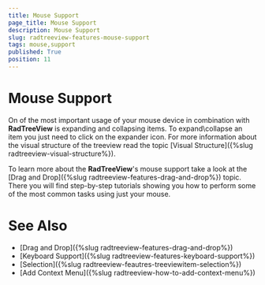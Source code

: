 ```yaml
---
title: Mouse Support
page_title: Mouse Support
description: Mouse Support
slug: radtreeview-features-mouse-support
tags: mouse,support
published: True
position: 11
---
```


# Mouse Support

On of the most important usage of your mouse device in combination with __RadTreeView__ is expanding and collapsing items. To expand\collapse an item you just need to click on the expander icon. For more information about the visual structure of the treeview read the topic [Visual Structure]({%slug radtreeview-visual-structure%}).

To learn more about the __RadTreeView__'s mouse support take a look at the [Drag and Drop]({%slug radtreeview-features-drag-and-drop%}) topic. There you will find step-by-step tutorials showing you how to perform some of the most common tasks using just your mouse.

# See Also
 * [Drag and Drop]({%slug radtreeview-features-drag-and-drop%})
 * [Keyboard Support]({%slug radtreeview-features-keyboard-support%})
 * [Selection]({%slug radtreeview-feautres-treeviewitem-selection%})
 * [Add Context Menu]({%slug radtreeview-how-to-add-context-menu%})

